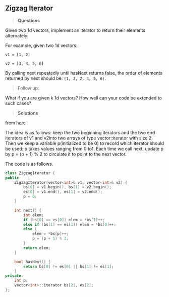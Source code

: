 ## Zigzag Iterator

>**Questions**

Given two 1d vectors, implement an iterator to return their elements alternately.

For example, given two 1d vectors:

`v1 = [1, 2]`

`v2 = [3, 4, 5, 6]`

By calling next repeatedly until hasNext returns false, the order of elements returned by next should be: `[1, 3, 2, 4, 5, 6]`.

>Follow up:

What if you are given k 1d vectors? How well can your code be extended to such cases?

>**Solutions**

from [here](http://www.cnblogs.com/jcliBlogger/p/4807033.html)

The idea is as follows: keep the two beginning iterators and the two end iterators of v1 and v2into two arrays of type vector<int>::iterator with size 2. Then we keep a variable p(initialized to be 0) to record which iterator should be used: p takes values ranging from 0 to1. Each time we call next, update p by p = (p + 1) % 2 to circulate it to point to the next vector.

The code is as follows.

```c++
class ZigzagIterator {
public:
    ZigzagIterator(vector<int>& v1, vector<int>& v2) {
        bs[0] = v1.begin(), bs[1] = v2.begin();
        es[0] = v1.end(), es[1] = v2.end();
        p = 0;
    }

    int next() {
        int elem;
        if (bs[0] == es[0]) elem = *bs[1]++;
        else if (bs[1] == es[1]) elem = *bs[0]++;
        else {
            elem = *bs[p]++;
            p = (p + 1) % 2;
        }
        return elem;
    }

    bool hasNext() {
        return bs[0] != es[0] || bs[1] != es[1];
    }
private:
    int p;
    vector<int>::iterator bs[2], es[2];
};
```
